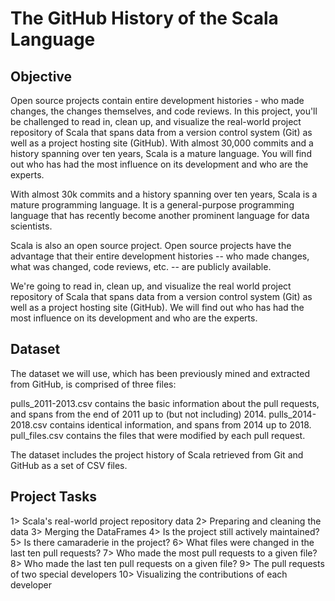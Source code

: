 # The GitHub History of the Scala Language

## Objective
Open source projects contain entire development histories - who made changes, the changes themselves, and code reviews. 
In this project, you'll be challenged to read in, clean up, and visualize the real-world project repository of Scala that spans data from a version control system (Git) as well as a project hosting site (GitHub). 
With almost 30,000 commits and a history spanning over ten years, Scala is a mature language. 
You will find out who has had the most influence on its development and who are the experts.

With almost 30k commits and a history spanning over ten years, Scala is a mature programming language. 
It is a general-purpose programming language that has recently become another prominent language for data scientists.

Scala is also an open source project. 
Open source projects have the advantage that their entire development histories -- who made changes, what was changed, code reviews, etc. -- are publicly available.

We're going to read in, clean up, and visualize the real world project repository of Scala that spans data from a version control system (Git) as well as a project hosting site (GitHub). 
We will find out who has had the most influence on its development and who are the experts.

## Dataset
The dataset we will use, which has been previously mined and extracted from GitHub, is comprised of three files:

pulls_2011-2013.csv contains the basic information about the pull requests, and spans from the end of 2011 up to (but not including) 2014.
pulls_2014-2018.csv contains identical information, and spans from 2014 up to 2018.
pull_files.csv contains the files that were modified by each pull request.

The dataset includes the project history of Scala retrieved from Git and GitHub as a set of CSV files.

## Project Tasks
1> Scala's real-world project repository data
2> Preparing and cleaning the data
3> Merging the DataFrames
4> Is the project still actively maintained?
5> Is there camaraderie in the project?
6> What files were changed in the last ten pull requests?
7> Who made the most pull requests to a given file?
8> Who made the last ten pull requests on a given file?
9> The pull requests of two special developers
10> Visualizing the contributions of each developer
